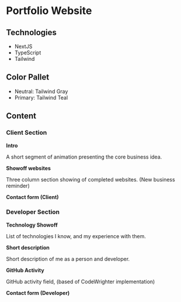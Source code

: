 # Portfolio Website

## Technologies
* NextJS
* TypeScript
* Tailwind

## Color Pallet

* Neutral: Tailwind Gray
* Primary: Tailwind Teal


## Content

### **Client Section**

**Intro**

A short segment of animation presenting the core business idea.

**Showoff websites**

Three column section showing of completed websites.
(New business reminder)

**Contact form (Client)**

### **Developer Section**

**Technology Showoff**

List of technologies I know, and my experience with them.

**Short description**

Short description of me as a person and developer.

**GitHub Activity**

GitHub activity field, (based of CodeWrighter implementation)

**Contact form (Developer)**